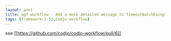 ```yaml
---
layout: post
title: agf-workflow - Add a more detailed message to TimeoutBatchException
tags: [framework-2-52,codjo-workflow]
---
```

see [[https://github.com/codjo/codjo-workflow/pull/6]]